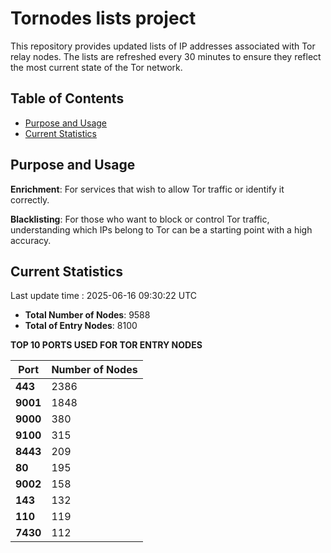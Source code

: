 # Tornodes lists project

This repository provides updated lists of IP addresses associated with Tor relay nodes. The lists are refreshed every 30 minutes to ensure they reflect the most current state of the Tor network.

## Table of Contents

- [Purpose and Usage](#purpose-and-usage)
- [Current Statistics](#current-statistics)


## Purpose and Usage

**Enrichment**: For services that wish to allow Tor traffic or identify it correctly.

**Blacklisting**: For those who want to block or control Tor traffic, understanding which IPs belong to Tor can be a starting point with a high accuracy.

## Current Statistics

Last update time : 2025-06-16 09:30:22 UTC

- **Total Number of Nodes**: 9588
- **Total of Entry Nodes**: 8100

**TOP 10 PORTS USED FOR TOR ENTRY NODES**

| **Port** | **Number of Nodes** |
|------|-----------------|
| **443**   | 2386  |
| **9001**   | 1848  |
| **9000**   | 380  |
| **9100**   | 315  |
| **8443**   | 209  |
| **80**   | 195  |
| **9002**   | 158  |
| **143**   | 132  |
| **110**   | 119  |
| **7430**   | 112  |

